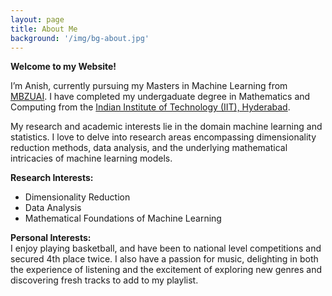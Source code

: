 ```yaml
---
layout: page
title: About Me
background: '/img/bg-about.jpg'
---
```

**Welcome to my Website!**

I’m Anish, currently pursuing my Masters in Machine Learning from <a href="https://mbzuai.ac.ae" target = "_blank"> MBZUAI</a>. I have completed my undergaduate degree in Mathematics and Computing from the <a href="https://www.iith.ac.in" target = "_blank">Indian Institute of Technology (IIT), Hyderabad</a>.

My research and academic interests lie in the domain machine learning and statistics. I love to delve into research areas encompassing dimensionality reduction methods, data analysis, and the underlying mathematical intricacies of machine learning models.

**Research Interests:**
* Dimensionality Reduction
* Data Analysis
* Mathematical Foundations of Machine Learning

**Personal Interests:**  
I enjoy playing basketball, and have been to national level competitions and secured 4th place twice.
I also have a passion for music, delighting in both the experience of listening and the excitement of exploring new genres and discovering fresh tracks to add to my playlist.